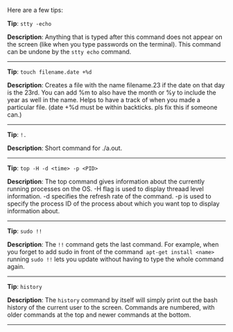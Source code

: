 Here are a few tips:

**Tip**: `stty -echo`

**Description**: Anything that is typed after this command does not appear on the screen (like when you type passwords on the terminal). This command can be undone by the `stty echo` command.

----

**Tip**: `touch filename.date +%d`

**Description**: Creates a file with the name filename.23 if the date on that day is the 23rd. You can add %m to also have the month or %y to include the year as well in the name. Helps to have a track of when you made a particular file. (date +%d must be within backticks. pls fix this if someone can.)

----

**Tip**: `!.`

**Description**: Short command for ./a.out.

----

**Tip**: `top -H -d <time> -p <PID>`

**Description**: The top command gives information about the currently running processes on the OS. -H flag is used to display threaad level information. -d <time> specifies the refresh rate of the command. -p <PID> is used to specify the process ID of the process about which you want top to display information about. 

----

**Tip**: `sudo !!`

**Description**: The `!!` command gets the last command. For example, when you forget to add sudo in front of the command` apt-get install <name>` running `sudo !!` lets you update without having to type the whole command again.

----

**Tip**: `history`

**Description**: The `history` command by itself will simply print out the bash history of the current user to the screen. Commands are numbered, with older commands at the top and newer commands at the bottom.

----
